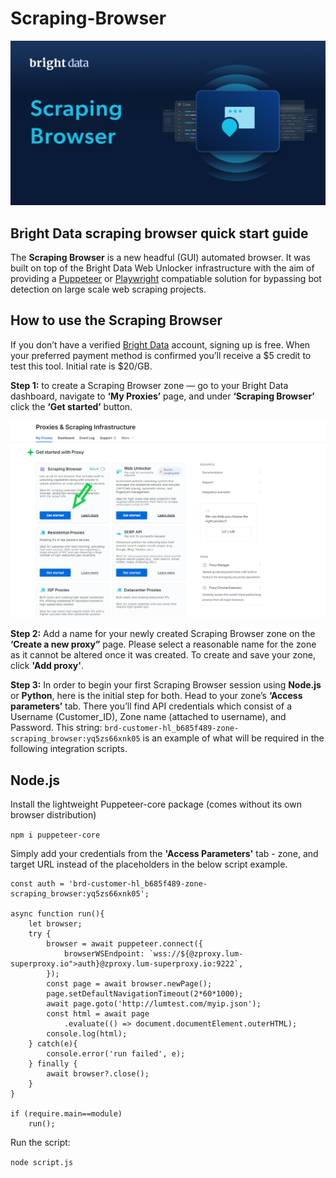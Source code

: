 # Scraping-Browser

![scraping browser banner](https://github.com/gidoneli/scraping-browser/blob/main/Scraping%20Browser%20(2).jpg)

## Bright Data scraping browser quick start guide

The **Scraping Browser** is a new headful (GUI) automated browser. It was built on top of the Bright Data Web Unlocker infrastructure with the aim of providing a [Puppeteer](https://github.com/puppeteer/puppeteer) or [Playwright](https://github.com/microsoft/playwright-python) compatiable solution for bypassing bot detection on large scale web scraping projects. 

## How to use the Scraping Browser

If you don’t have a verified [Bright Data](https://get.brightdata.com/vitariz8264) account, signing up is free. When your preferred payment method is confirmed you’ll receive a $5 credit to test this tool. Initial rate is $20/GB.

**Step 1:** to create a Scraping Browser zone — go to your Bright Data dashboard, navigate to **‘My Proxies’** page, and under **‘Scraping Browser’** click the **‘Get started’** button.

![Bright Data dashboard screenshot](https://github.com/gidoneli/scraping-browser/blob/main/proxy%20scraping%20browser.png)

**Step 2:** Add a name for your newly created Scraping Browser zone on the **‘Create a new proxy”** page.
Please select a reasonable name for the zone as it cannot be altered once it was created. To create and save your zone, click **'Add proxy'**.

**Step 3:** In order to begin your first Scraping Browser session using **Node.js** or **Python**, here is the initial step for both. Head to your zone’s **‘Access parameters’** tab. There you’ll find API credentials which consist of a Username (Customer_ID), Zone name (attached to username), and Password. This string: ```brd-customer-hl_b685f489-zone-scraping_browser:yq5zs66xnk05``` is an example of what will be required in the following integration scripts.

## Node.js

Install the lightweight Puppeteer-core package (comes without its own browser distribution)

```npm i puppeteer-core```

Simply add your credentials from the **'Access Parameters'** tab - zone, and target URL instead of the placeholders in the below script example.

```const puppeteer = require('puppeteer-core');
const auth = 'brd-customer-hl_b685f489-zone-scraping_browser:yq5zs66xnk05';

async function run(){
    let browser;
    try {
        browser = await puppeteer.connect({
            browserWSEndpoint: `wss://${@zproxy.lum-superproxy.io">auth}@zproxy.lum-superproxy.io:9222`,
        });
        const page = await browser.newPage();
        page.setDefaultNavigationTimeout(2*60*1000);
        await page.goto('http://lumtest.com/myip.json');
        const html = await page
            .evaluate(() => document.documentElement.outerHTML);
        console.log(html);
    } catch(e){
        console.error('run failed', e);
    } finally {
        await browser?.close();
    }
}

if (require.main==module)
    run();
```

Run the script:

```node script.js```
